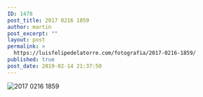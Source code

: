 ```yaml
---
ID: 1478
post_title: 2017 0216 1859
author: martin
post_excerpt: ""
layout: post
permalink: >
  https://luisfelipedelatorre.com/fotografia/2017-0216-1859/
published: true
post_date: 2019-02-14 21:37:50
---
```

<p><img src="https://luisfelipedelatorre.com/wp-content/uploads/2019/02/2017-0216-1859-1024x678.jpg" alt="2017 0216 1859"/></p>